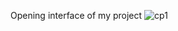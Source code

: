 Opening interface of my project
![cp1](https://user-images.githubusercontent.com/79990459/114150771-0b335b00-993a-11eb-827d-c2f495e8822d.png)
